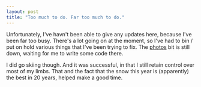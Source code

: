 ```yaml
---
layout: post
title: "Too much to do. Far too much to do."
---
```

Unfortunately, I've havn't been able to give any updates here, because I've
been far too busy. There's a lot going on at the moment, so I've had to bin /
put on hold various things that I've been trying to fix. The [photos][1] bit
is still down, waiting for me to write some code there.

I did go skiing though. And it was successful, in that I still retain control
over most of my limbs. That and the fact that the snow this year is
(apparently) the best in 20 years, helped make a good time.

   [1]: http://photos.growse.com

